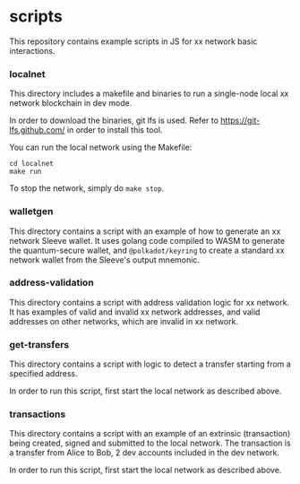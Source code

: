 # scripts

This repository contains example scripts in JS for xx network basic interactions.

### localnet
This directory includes a makefile and binaries to run a single-node local xx network blockchain in dev mode.

In order to download the binaries, git lfs is used.
Refer to  https://git-lfs.github.com/ in order to install this tool.

You can run the local network using the Makefile:
 ```
cd localnet
make run
 ```

To stop the network, simply do `make stop`.

### walletgen
This directory contains a script with an example of how to generate an xx network Sleeve wallet.
It uses golang code compiled to WASM to generate the quantum-secure wallet, and
`@polkadot/keyring` to create a standard xx network wallet from the Sleeve's output mnemonic.

### address-validation
This directory contains a script with address validation logic for xx network.
It has examples of valid and invalid xx network addresses,
and valid addresses on other networks, which are invalid in xx network.

### get-transfers
This directory contains a script with logic to detect a transfer starting from a specified address.

In order to run this script, first start the local network as described above.

### transactions
This directory contains a script with an example of an extrinsic (transaction) being created,
signed and submitted to the local network.
The transaction is a transfer from Alice to Bob, 2 dev accounts included in the dev network.

In order to run this script, first start the local network as described above.
